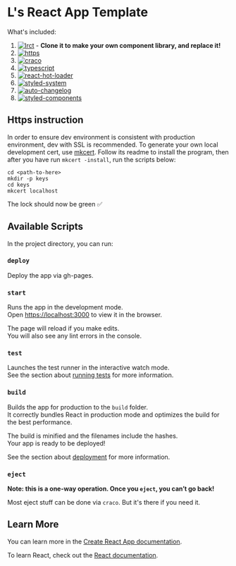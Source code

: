 # L's React App Template

What's included:

1. [![lrct](https://img.shields.io/badge/lrct-%E2%9A%99-brightgreen)](https://github.com/louisgv/lrct) - **Clone it to make your own component library, and replace it!**
2. [![https](https://img.shields.io/badge/https-%E2%9C%85-green)](https://github.com/FiloSottile/mkcert)
3. [![craco](https://img.shields.io/badge/craco-%F0%9F%9A%80-blue)](https://github.com/sharegate/craco)
4. [![typescript](https://img.shields.io/badge/typescript-%E2%9C%A8-blue)](https://www.typescriptlang.org/)
5. [![react-hot-loader](https://img.shields.io/badge/hot--loader-%F0%9F%94%A5-orange)](https://github.com/gaearon/react-hot-loader)
6. [![styled-system](https://img.shields.io/badge/styled--system-%F0%9F%97%B3-lightgrey)](https://github.com/styled-system/styled-system)
7. [![auto-changelog](https://img.shields.io/badge/auto--changelog-%F0%9F%93%9D-blue)](https://github.com/CookPete/auto-changelog)
8. [![styled-components](https://img.shields.io/badge/styled--components-%F0%9F%92%85%20-orange.svg?colorB=daa357&colorA=db748e)](https://github.com/styled-components/styled-components)

## Https instruction

In order to ensure dev environment is consistent with production environment, dev with SSL is recommended.
To generate your own local development cert, use [mkcert](https://github.com/FiloSottile/mkcert). Follow its readme to install the program, then after you have run `mkcert -install`, run the scripts below:

```
cd <path-to-here>
mkdir -p keys
cd keys
mkcert localhost
```

The lock should now be green ✅

## Available Scripts

In the project directory, you can run:

### `deploy`

Deploy the app via gh-pages.

### `start`

Runs the app in the development mode.<br>
Open [https://localhost:3000](https://localhost:3000) to view it in the browser.

The page will reload if you make edits.<br>
You will also see any lint errors in the console.

### `test`

Launches the test runner in the interactive watch mode.<br>
See the section about [running tests](https://facebook.github.io/create-react-app/docs/running-tests) for more information.

### `build`

Builds the app for production to the `build` folder.<br>
It correctly bundles React in production mode and optimizes the build for the best performance.

The build is minified and the filenames include the hashes.<br>
Your app is ready to be deployed!

See the section about [deployment](https://facebook.github.io/create-react-app/docs/deployment) for more information.

### `eject`

**Note: this is a one-way operation. Once you `eject`, you can’t go back!**

Most eject stuff can be done via `craco`. But it's there if you need it.

## Learn More

You can learn more in the [Create React App documentation](https://facebook.github.io/create-react-app/docs/getting-started).

To learn React, check out the [React documentation](https://reactjs.org/).

